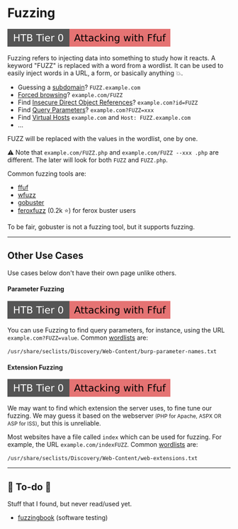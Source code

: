 # Fuzzing

[![attacking_with_ffuf](../../../../cybersecurity/_badges/htb/attacking_with_ffuf.svg)](https://academy.hackthebox.com/course/preview/attacking-web-applications-with-ffuf)

<div class="row row-cols-md-2"><div>

Fuzzing refers to injecting data into something to study how it reacts. A keyword "FUZZ" is replaced with a word from a wordlist. It can be used to easily inject words in a URL, a form, or basically anything 💥.

* Guessing a [subdomain](/cybersecurity/red-team/s2.discovery/techniques/subdomains.md)? `FUZZ.example.com`
* [Forced browsing](/cybersecurity/red-team/s2.discovery/techniques/forced_browsing.md)? `example.com/FUZZ`
* Find [Insecure Direct Object References](/cybersecurity/red-team/s2.discovery/techniques/idor.md)? `example.com?id=FUZZ`
* Find [Query Parameters](#parameter-fuzzing)? `example.com?FUZZ=xxx`
* Find [Virtual Hosts](/cybersecurity/red-team/s2.discovery/techniques/vhosts.md) `example.com` and `Host: FUZZ.example.com`
* ...

FUZZ will be replaced with the values in the wordlist, one by one.
</div><div>

⚠️ Note that `example.com/FUZZ.php` and `example.com/FUZZ --xxx .php` are different. The later will look for both `FUZZ` and `FUZZ.php`.

Common fuzzing tools are:

* [ffuf](/cybersecurity/red-team/tools/enumeration/web/ffuf.md)
* [wfuzz](/cybersecurity/red-team/tools/enumeration/web/wfuzz.md)
* [gobuster](/cybersecurity/red-team/tools/enumeration/web/gobuster.md#fuzzing)
* [feroxfuzz](https://github.com/epi052/feroxfuzz/) (0.2k ⭐) for ferox buster users

To be fair, gobuster is not a fuzzing tool, but it supports fuzzing.
</div></div>

<hr class="sep-both">

## Other Use Cases

<div class="row row-cols-lg-2"><div>

Use cases below don't have their own page unlike others. 

#### Parameter Fuzzing

[![attacking_with_ffuf](../../../../cybersecurity/_badges/htb/attacking_with_ffuf.svg)](https://academy.hackthebox.com/course/preview/attacking-web-applications-with-ffuf)

You can use Fuzzing to find query parameters, for instance, using the URL ``example.com?FUZZ=value``. Common [wordlists](/cybersecurity/red-team/_knowledge/topics/wordlists.md) are:

```text!
/usr/share/seclists/Discovery/Web-Content/burp-parameter-names.txt
```
</div><div>

#### Extension Fuzzing

[![attacking_with_ffuf](../../../../cybersecurity/_badges/htb/attacking_with_ffuf.svg)](https://academy.hackthebox.com/course/preview/attacking-web-applications-with-ffuf)

We may want to find which extension the server uses, to fine tune our fuzzing. We may guess it based on the webserver <small>(PHP for Apache, ASPX OR ASP for ISS)</small>, but this is unreliable.

Most websites have a file called `index` which can be used for fuzzing. For example, the URL `example.com/indexFUZZ`. Common [wordlists](/cybersecurity/red-team/_knowledge/topics/wordlists.md) are:

```text!
/usr/share/seclists/Discovery/Web-Content/web-extensions.txt
```
</div></div>

<hr class="sep-both">

## 👻 To-do 👻

Stuff that I found, but never read/used yet.

<div class="row row-cols-lg-2"><div>

* [fuzzingbook](https://www.fuzzingbook.org/) (software testing)
</div><div>
</div></div>